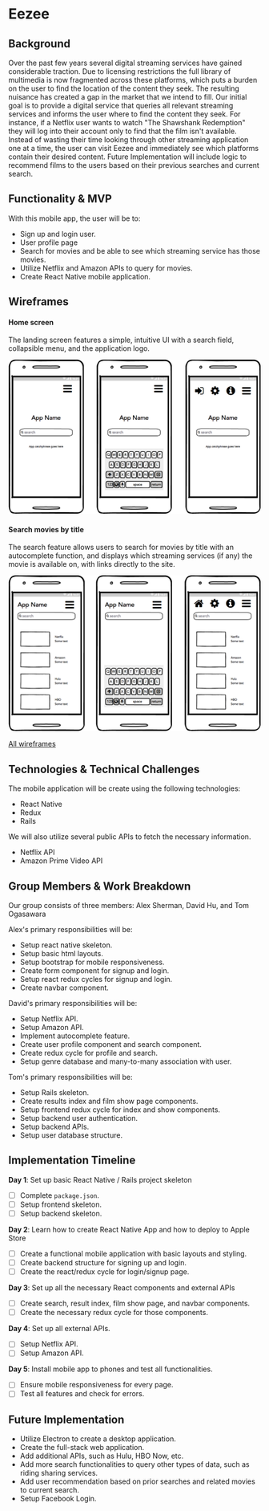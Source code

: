 # Eezee

## Background

Over the past few years several digital streaming services have gained considerable traction. Due to licensing restrictions the full library of multimedia is now fragmented across these platforms, which puts a burden on the user to find the location of the content they seek. The resulting nuisance has created a gap in the market that we intend to fill. Our initial goal is to provide a digital service that queries all relevant streaming services and informs the user where to find the content they seek. For instance, if a Netflix user wants to watch "The Shawshank Redemption" they will log into their account only to find that the film isn't available. Instead of wasting their time looking through other streaming application one at a time, the user can visit Eezee and immediately see which platforms contain their desired content. Future Implementation will include logic to recommend films to the users based on their previous searches and current search.

## Functionality & MVP

With this mobile app, the user will be to:
- Sign up and login user.
- User profile page
- Search for movies and be able to see which streaming service has those movies.
- Utilize Netflix and Amazon APIs to query for movies.
- Create React Native mobile application.

## Wireframes

#### Home screen
The landing screen features a simple, intuitive UI with a search field, collapsible menu, and the application logo.

![home_screen][home_screen]

#### Search movies by title
The search feature allows users to search for movies by title with an autocomplete function, and displays which streaming services (if any) the movie is available on, with links directly to the site.

![search][search_results]

[All wireframes][wireframes]

## Technologies & Technical Challenges

The mobile application will be create using the following technologies:

- React Native
- Redux
- Rails

We will also utilize several public APIs to fetch the necessary information.

- Netflix API
- Amazon Prime Video API

## Group Members & Work Breakdown

Our group consists of three members: Alex Sherman, David Hu, and Tom Ogasawara

Alex's primary responsibilities will be:

- Setup react native skeleton.
- Setup basic html layouts.
- Setup bootstrap for mobile responsiveness.
- Create form component for signup and login.
- Setup react redux cycles for signup and login.
- Create navbar component.

David's primary responsibilities will be:

- Setup Netflix API.
- Setup Amazon API.
- Implement autocomplete feature.
- Create user profile component and search component.
- Create redux cycle for profile and search.
- Setup genre database and many-to-many association with user.

Tom's primary responsibilities will be:

- Setup Rails skeleton.
- Create results index and film show page components.
- Setup frontend redux cycle for index and show components.
- Setup backend user authentication.
- Setup backend APIs.
- Setup user database structure.

## Implementation Timeline

**Day 1**: Set up basic React Native / Rails project skeleton
- [ ] Complete `package.json`.
- [ ] Setup frontend skeleton.
- [ ] Setup backend skeleton.

**Day 2**: Learn how to create React Native App and how to deploy to Apple Store
- [ ] Create a functional mobile application with basic layouts and styling.
- [ ] Create backend structure for signing up and login.
- [ ] Create the react/redux cycle for login/signup page.

**Day 3**: Set up all the necessary React components and external APIs
- [ ] Create search, result index, film show page, and navbar components.
- [ ] Create the necessary redux cycle for those components.

**Day 4**: Set up all external APIs.
- [ ] Setup Netflix API.
- [ ] Setup Amazon API.

**Day 5**: Install mobile app to phones and test all functionalities.
- [ ] Ensure mobile responsiveness for every page.
- [ ] Test all features and check for errors.

## Future Implementation
- Utilize Electron to create a desktop application.
- Create the full-stack web application.
- Add additional APIs, such as Hulu, HBO Now, etc.
- Add more search functionalities to query other types of data, such as riding sharing services.
- Add user recommendation based on prior searches and related movies to current search.
- Setup Facebook Login.

[home_screen]: ./wireframes/home_screen.png "Home Screen"
[search_results]: ./wireframes/search_results.png "Search Results"
[wireframes]: ./wireframes
